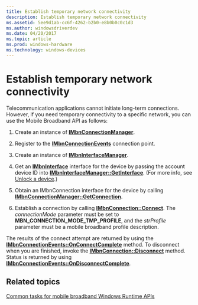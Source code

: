 ```yaml
---
title: Establish temporary network connectivity
description: Establish temporary network connectivity
ms.assetid: 5ee9d1ab-cc6f-4262-b2b0-e8b0b0c0c1d3
ms.author: windowsdriverdev
ms.date: 04/20/2017
ms.topic: article
ms.prod: windows-hardware
ms.technology: windows-devices
---
```


# Establish temporary network connectivity


Telecommunication applications cannot initiate long-term connections. However, if you need temporary connectivity to a specific network, you can use the Mobile Broadband API as follows:

1.  Create an instance of [**IMbnConnectionManager**](https://msdn.microsoft.com/library/windows/desktop/dd430380).

2.  Register to the [**IMbnConnectionEvents**](https://msdn.microsoft.com/library/windows/desktop/dd430375) connection point.

3.  Create an instance of [**IMbnInterfaceManager**](https://msdn.microsoft.com/library/windows/desktop/dd430416).

4.  Get an [**IMbnInterface**](https://msdn.microsoft.com/library/windows/desktop/dd430406) interface for the device by passing the account device ID into [**IMbnInterfaceManager::GetInterface**](https://msdn.microsoft.com/library/windows/desktop/dd430420). (For more info, see [Unlock a device](unlock-a-device.md).)

5.  Obtain an IMbnConnection interface for the device by calling [**IMbnConnectionManager::GetConnection**](https://msdn.microsoft.com/library/windows/desktop/dd430384).

6.  Establish a connection by calling [**IMbnConnection::Connect**](https://msdn.microsoft.com/library/windows/desktop/dd430399). The *connectionMode* parameter must be set to **MBN\_CONNECTION\_MODE\_TMP\_PROFILE**, and the *strProfile* parameter must be a mobile broadband profile description.

The results of the connect attempt are returned by using the [**IMbnConnectionEvents::OnConnectComplete**](https://msdn.microsoft.com/library/windows/desktop/dd430376) method. To disconnect when you are finished, invoke the [**IMbnConnection::Disconnect**](https://msdn.microsoft.com/library/windows/desktop/dd430401) method. Status is returned by using [**IMbnConnectionEvents::OnDisconnectComplete**](https://msdn.microsoft.com/library/windows/desktop/dd430378).

## <span id="related_topics"></span>Related topics


[Common tasks for mobile broadband Windows Runtime APIs](common-tasks-for-mobile-broadband-windows-runtime-apis.md)

 

 






